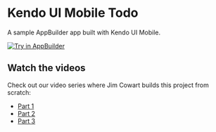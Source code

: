 # Kendo UI Mobile Todo

A sample AppBuilder app built with Kendo UI Mobile.

<a href="https://platform.telerik.com/#appbuilder/clone/https%3A%2F%2Fgithub.com%2Ftelerik%2FKendoui-Mobile-Todo.git" target="_blank"><img src="http://docs.telerik.com/platform/appbuilder/sample-apps/images/try-in-appbuilder.png" alt="Try in AppBuilder" title="Try in AppBuilder" /></a>

## Watch the videos

Check out our video series where Jim Cowart builds this project from scratch:

* [Part 1](http://www.telerik.com/videos/platform/building-mobile-apps-using-telerik-platform---part-i)
* [Part 2](http://www.telerik.com/videos/platform/building-mobile-apps-using-telerik-platform---part-ii)
* [Part 3](http://www.telerik.com/videos/platform/building-mobile-apps-using-telerik-platform---part-iii)